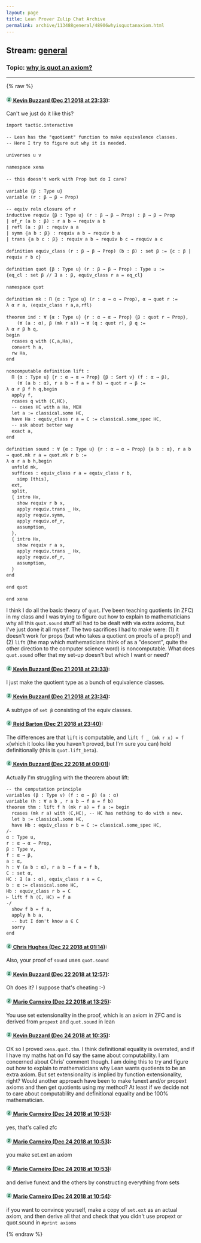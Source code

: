 ```yaml
---
layout: page
title: Lean Prover Zulip Chat Archive 
permalink: archive/113488general/48906whyisquotanaxiom.html
---
```


## Stream: [general](index.html)
### Topic: [why is quot an axiom?](48906whyisquotanaxiom.html)

---


{% raw %}
#### [![Click to go to Zulip](../../assets/img/zulip2.png) Kevin Buzzard (Dec 21 2018 at 23:33)](https://leanprover.zulipchat.com/#narrow/stream/113488-general/topic/why%20is%20quot%20an%20axiom%3F/near/152363029):
Can't we just do it like this?

```lean
import tactic.interactive

-- Lean has the "quotient" function to make equivalence classes.
-- Here I try to figure out why it is needed.

universes u v

namespace xena

-- this doesn't work with Prop but do I care?

variable {β : Type u}
variable (r : β → β → Prop)

-- equiv reln closure of r
inductive requiv {β : Type u} (r : β → β → Prop) : β → β → Prop
| of_r (a b : β) : r a b → requiv a b
| refl (a : β) : requiv a a
| symm ⦃a b : β⦄ : requiv a b → requiv b a
| trans ⦃a b c : β⦄ : requiv a b → requiv b c → requiv a c

definition equiv_class (r : β → β → Prop) (b : β) : set β := {c : β | requiv r b c}

definition quot {β : Type u} (r : β → β → Prop) : Type u :=
{eq_cl : set β // ∃ a : β, equiv_class r a = eq_cl}

namespace quot

definition mk : Π {α : Type u} (r : α → α → Prop), α → quot r :=
λ α r a, ⟨equiv_class r a,a,rfl⟩

theorem ind : ∀ {α : Type u} {r : α → α → Prop} {β : quot r → Prop},
    (∀ (a : α), β (mk r a)) → ∀ (q : quot r), β q :=
λ α r β h q,
begin
  rcases q with ⟨C,a,Ha⟩,
  convert h a,
  rw Ha,
end

noncomputable definition lift :
  Π {α : Type u} {r : α → α → Prop} {β : Sort v} (f : α → β),
    (∀ (a b : α), r a b → f a = f b) → quot r → β :=
λ α r β f h q,begin
  apply f,
  rcases q with ⟨C,HC⟩,
  -- cases HC with a Ha, MEH
  let a := classical.some HC,
  have Ha : equiv_class r a = C := classical.some_spec HC,
  -- ask about better way
  exact a,
end

definition sound : ∀ {α : Type u} {r : α → α → Prop} {a b : α}, r a b → quot.mk r a = quot.mk r b :=
λ α r a b h,begin
  unfold mk,
  suffices : equiv_class r a = equiv_class r b,
    simp [this],
  ext,
  split,
  { intro Hx,
    show requiv r b x,
    apply requiv.trans _ Hx,
    apply requiv.symm,
    apply requiv.of_r,
    assumption,
  },
  { intro Hx,
    show requiv r a x,
    apply requiv.trans _ Hx,
    apply requiv.of_r,
    assumption,
  }
end

end quot

end xena
```

I think I do all the basic theory of `quot`. I've been teaching quotients (in ZFC) in my class and I was trying to figure out how to explain to mathematicians why all this `quot.sound` stuff all had to be dealt with via extra axioms, but I've just done it all myself. The two sacrifices I had to make were: (1) it doesn't work for props (but who takes a quotient on proofs of a prop?) and (2) `lift` (the map which mathematicians think of as a "descent", quite the other direction to the computer science word) is noncomputable. What does `quot.sound` offer that my set-up doesn't but which I want or need?

#### [![Click to go to Zulip](../../assets/img/zulip2.png) Kevin Buzzard (Dec 21 2018 at 23:33)](https://leanprover.zulipchat.com/#narrow/stream/113488-general/topic/why%20is%20quot%20an%20axiom%3F/near/152363044):
I just make the quotient type as a bunch of equivalence classes.

#### [![Click to go to Zulip](../../assets/img/zulip2.png) Kevin Buzzard (Dec 21 2018 at 23:34)](https://leanprover.zulipchat.com/#narrow/stream/113488-general/topic/why%20is%20quot%20an%20axiom%3F/near/152363092):
A subtype of `set β` consisting of the equiv classes.

#### [![Click to go to Zulip](../../assets/img/zulip2.png) Reid Barton (Dec 21 2018 at 23:40)](https://leanprover.zulipchat.com/#narrow/stream/113488-general/topic/why%20is%20quot%20an%20axiom%3F/near/152363322):
The differences are that `lift` is computable, and `lift f _ (mk r x) = f x`(which it looks like you haven't proved, but I'm sure you can) hold definitionally (this is `quot.lift_beta`).

#### [![Click to go to Zulip](../../assets/img/zulip2.png) Kevin Buzzard (Dec 22 2018 at 00:01)](https://leanprover.zulipchat.com/#narrow/stream/113488-general/topic/why%20is%20quot%20an%20axiom%3F/near/152364358):
Actually I'm struggling with the theorem about lift:

```lean
-- the computation principle
variables (β : Type v) (f : α → β) (a : α)
variable (h : ∀ a b , r a b → f a = f b)
theorem thm : lift f h (mk r a) = f a := begin
  rcases (mk r a) with ⟨C,HC⟩, -- HC has nothing to do with a now.
  let b := classical.some HC,
  have Hb : equiv_class r b = C := classical.some_spec HC,
/-
α : Type u,
r : α → α → Prop,
β : Type v,
f : α → β,
a : α,
h : ∀ (a b : α), r a b → f a = f b,
C : set α,
HC : ∃ (a : α), equiv_class r a = C,
b : α := classical.some HC,
Hb : equiv_class r b = C
⊢ lift f h ⟨C, HC⟩ = f a
-/
  show f b = f a,
  apply h b a,
  -- but I don't know a ∈ C
  sorry
end
```

#### [![Click to go to Zulip](../../assets/img/zulip2.png) Chris Hughes (Dec 22 2018 at 01:14)](https://leanprover.zulipchat.com/#narrow/stream/113488-general/topic/why%20is%20quot%20an%20axiom%3F/near/152367268):
Also, your proof of `sound` uses `quot.sound`

#### [![Click to go to Zulip](../../assets/img/zulip2.png) Kevin Buzzard (Dec 22 2018 at 12:57)](https://leanprover.zulipchat.com/#narrow/stream/113488-general/topic/why%20is%20quot%20an%20axiom%3F/near/152386750):
Oh does it? I suppose that's cheating :-)

#### [![Click to go to Zulip](../../assets/img/zulip2.png) Mario Carneiro (Dec 22 2018 at 13:25)](https://leanprover.zulipchat.com/#narrow/stream/113488-general/topic/why%20is%20quot%20an%20axiom%3F/near/152387461):
You use set extensionality in the proof, which is an axiom in ZFC and is derived from `propext` and `quot.sound` in lean

#### [![Click to go to Zulip](../../assets/img/zulip2.png) Kevin Buzzard (Dec 24 2018 at 10:35)](https://leanprover.zulipchat.com/#narrow/stream/113488-general/topic/why%20is%20quot%20an%20axiom%3F/near/152462524):
OK so I proved `xena.quot.thm`. I think definitional equality is overrated, and if I have my maths hat on I'd say the same about computability. I am concerned about Chris' comment though. I am doing this to try and figure out how to explain to mathematicians why Lean wants quotients to be an extra axiom. But set extensionality is implied by function extensionality, right? Would another approach have been to make funext and/or propext axioms and then get quotients using my method? At least if we decide not to care about computability and definitional equality and be 100% mathematician.

#### [![Click to go to Zulip](../../assets/img/zulip2.png) Mario Carneiro (Dec 24 2018 at 10:53)](https://leanprover.zulipchat.com/#narrow/stream/113488-general/topic/why%20is%20quot%20an%20axiom%3F/near/152463063):
yes, that's called zfc

#### [![Click to go to Zulip](../../assets/img/zulip2.png) Mario Carneiro (Dec 24 2018 at 10:53)](https://leanprover.zulipchat.com/#narrow/stream/113488-general/topic/why%20is%20quot%20an%20axiom%3F/near/152463066):
you make set.ext an axiom

#### [![Click to go to Zulip](../../assets/img/zulip2.png) Mario Carneiro (Dec 24 2018 at 10:53)](https://leanprover.zulipchat.com/#narrow/stream/113488-general/topic/why%20is%20quot%20an%20axiom%3F/near/152463070):
and derive funext and the others by constructing everything from sets

#### [![Click to go to Zulip](../../assets/img/zulip2.png) Mario Carneiro (Dec 24 2018 at 10:54)](https://leanprover.zulipchat.com/#narrow/stream/113488-general/topic/why%20is%20quot%20an%20axiom%3F/near/152463123):
if you want to convince yourself, make a copy of `set.ext` as an actual axiom, and then derive all that and check that you didn't use propext or quot.sound in `#print axioms`


{% endraw %}
